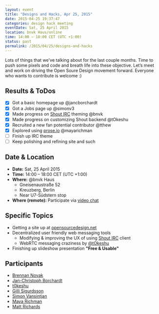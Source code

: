 ```yaml
---
layout: event
title: "Designs and Hacks, Apr 25, 2015"
date: 2015-04-25 19:37:47
categories: design hack meeting
eventDate: Sat, 25 April 2015
location: bnvk Haus/online
time: 14:00 – 18:00 CET (UTC +1:00)
status: past
permalink: /2015/04/25/designs-and-hacks
---
```


Lots of things that we've talking about for the last couple months. Time to push some pixels and code and breath life into these objective. Let’s meet and work on driving the Open Soure Design movement forward. Everyone who wants to contribute is welcome :)

## Results & ToDos

- [x] Got a basic homepage up @jancborchardt
- [x] Got a Jobs page up @simonv3
- [x] Made progress on [Shout IRC](https://github.com/bnvk/shout) theming @bnvk
- [x] Made progress on customizing Shout backend @tOkeshu
- [x] Recruited a new fan potential contributor @tthew
- [x] Explored using [prose.io](http://prose.io) @mayarichman
- [ ] Finish up IRC theme
- [ ] Keep polishing and refining site and such

## Date & Location

- **Date:** Sat, 25 April 2015
- **Time:** 14:00 – 18:00 CET (UTC +1:00)
- **Where:** @bnvk Haus
  - Gneisenaustraße 52
  - Kreuzberg, Berlin
  - Near U7-Südstern stop
- **Where (remote):** Participate via [video chat](https://appear.in/opensourcedesign)

## Specific Topics

- Getting a site up at [opensourcedesign.net](http://opensourcedesign.net)
- Decentralized user friendly web messaging tools
  - Modifying & improving the UX of using [Shout IRC](http://shout-irc.com) client
  - WebRTC messaging craziness by [@tOkeshu](https://github.com/tOkeshu)
- Finishing up slideshow presentation **"Free & Usable"**

## Participants

- [Brennan Novak](https://github.com/bnvk)
- [Jan-Christoph Borchardt](https://github.com/jancborchardt)
- [t0keshu](https://github.com/tOkeshu)
- [Gilli Sigurdsson](https://github.com/gillisig)
- [Simon Vansintjan](https://github.com/simonv3)
- [Maya Richman](https://github.com/mayarichman)
- [Matt Richards](https://github.com/tthew)
